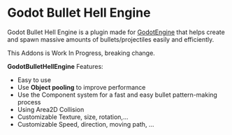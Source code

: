 # Godot Bullet Hell Engine

Godot Bullet Hell Engine is a plugin made for [GodotEngine](https://godotengine.org) that helps create and spawn massive amounts of bullets/projectiles easily and efficiently.

This Addons is Work In Progress, breaking change.

**GodotBulletHellEngine** Features:
- Easy to use
- Use **Object pooling** to improve performance
- Use the Component system for a fast and easy bullet pattern-making process
- Using Area2D Collision
- Customizable Texture, size, rotation,...
- Customizable Speed, direction, moving path, ...
